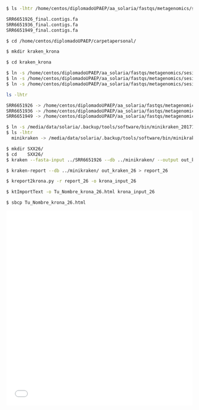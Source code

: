 

```bash
$ ls -lhtr /home/centos/diplomadoUPAEP/aa_solaria/fastqs/metagenomics/sesion2/

SRR6651926_final.contigs.fa
SRR6651936_final.contigs.fa
SRR6651949_final.contigs.fa

```

```bash
$ cd /home/centos/diplomadoUPAEP/carpetapersonal/

$ mkdir kraken_krona

$ cd kraken_krona
```

```bash
$ ln -s /home/centos/diplomadoUPAEP/aa_solaria/fastqs/metagenomics/sesion2/SRR6651926_final.contigs.fa SRR6651926
$ ln -s /home/centos/diplomadoUPAEP/aa_solaria/fastqs/metagenomics/sesion2/SRR6651936_final.contigs.fa SRR6651936
$ ln -s /home/centos/diplomadoUPAEP/aa_solaria/fastqs/metagenomics/sesion2/SRR6651949_final.contigs.fa SRR6651949
```

```bash
ls -lhtr

SRR6651926 -> /home/centos/diplomadoUPAEP/aa_solaria/fastqs/metagenomics/sesion2/SRR6651926_final.contig
SRR6651936 -> /home/centos/diplomadoUPAEP/aa_solaria/fastqs/metagenomics/sesion2/SRR6651936_final.contig
SRR6651949 -> /home/centos/diplomadoUPAEP/aa_solaria/fastqs/metagenomics/sesion2/SRR6651949_final.contig
```

```bash
$ ln -s /media/data/solaria/.backup/tools/software/bin/minikraken_20171013_4GB/ minikraken
$ ls -lhtr 
  minikraken -> /media/data/solaria/.backup/tools/software/bin/minikraken_20171013_4GB/
```

```bash
$ mkdir SXX26/
$ cd    SXX26/
$ kraken --fasta-input ../SRR6651926 --db ../minikraken/ --output out_kraken_26
```

```bash
$ kraken-report --db ../minikraken/ out_kraken_26 > report_26
```

```bash
$ kreport2krona.py -r report_26 -o krona_input_26
```

```bash
$ ktImportText -o Tu_Nombre_krona_26.html krona_input_26
```
```bash
$ sbcp Tu_Nombre_krona_26.html
```

<iframe id="igraph" scrolling="yes" style="border:none;" seamless="seamless" src="./htmls_kraken_mpa/prueba_kraken_krona_26.html" height="525" width="100%"></iframe>








































